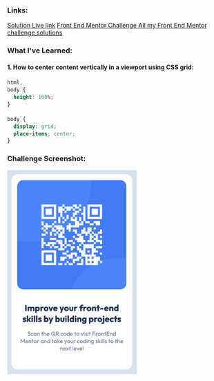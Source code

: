 ### Links:

[Solution Live link](https://v24dao-fem-a1.netlify.app/)
[Front End Mentor Challenge ](https://www.frontendmentor.io/challenges/qr-code-component-iux_sIO_H?ref=challenge-roadmap)
[All my Front End Mentor challenge solutions](https://github.com/v24dao/Front-End-Mentor-Challenges)

### What I've Learned:

#### 1. How to center content vertically in a viewport using CSS grid:

```css
html,
body {
  height: 100%;
}

body {
  display: grid;
  place-items: center;
}
```

### Challenge Screenshot:

<img src="challenge-screenshot.png" width="300">
